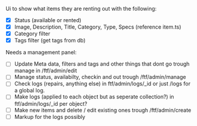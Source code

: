 
Ui to show what items they are renting out with the following:
- [x] Status (available or rented)
- [x] Image, Description, Title, Category, Type, Specs (reference item.ts)
- [x] Category filter
- [x] Tags filter (get tags from db)

Needs a management panel:
- [ ] Update Meta data, filters and tags and other things that dont go trough manage in /ftf/admin/edit
- [ ] Manage status, availabilty, checkin and out trough /ftf/admin/manage
- [ ] Check logs (repairs, anything else) in ftf/admin/logs/_id or just /logs for a global log.
- [ ] Make logs (applied to each object but as seperate collection?) in ftf/admin/logs/_id per object?
- [ ] Make new items and delete / edit existing ones trough /ftf/admin/create
- [ ] Markup for the logs possibly